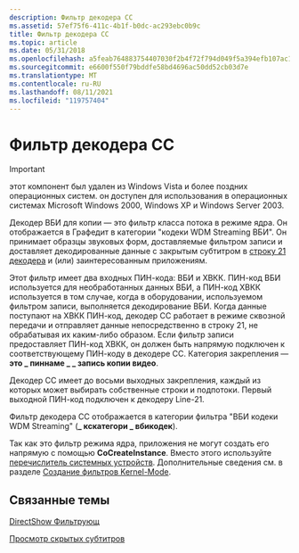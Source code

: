```yaml
---
description: Фильтр декодера CC
ms.assetid: 57ef75f6-411c-4b1f-b0dc-ac293ebc0b9c
title: Фильтр декодера CC
ms.topic: article
ms.date: 05/31/2018
ms.openlocfilehash: a5feab764883754407030f2b4f72f794d049f5a394efb107ac149b10125da8d2
ms.sourcegitcommit: e6600f550f79bddfe58bd4696ac50dd52cb03d7e
ms.translationtype: MT
ms.contentlocale: ru-RU
ms.lasthandoff: 08/11/2021
ms.locfileid: "119757404"
---
```

# <a name="cc-decoder-filter"></a>Фильтр декодера CC

> [!IMPORTANT]
> этот компонент был удален из Windows Vista и более поздних операционных систем. он доступен для использования в операционных системах Microsoft Windows 2000, Windows XP и Windows Server 2003.

 

Декодер ВБИ для копии — это фильтр класса потока в режиме ядра. Он отображается в Графедит в категории "кодеки WDM Streaming ВБИ". Он принимает образцы звуковых форм, доставляемые фильтром записи и доставляет декодированные данные с закрытым субтитром в [строку 21 декодера](line-21-decoder-filter.md) и (или) заинтересованным приложениям.

Этот фильтр имеет два входных ПИН-кода: ВБИ и ХВКК. ПИН-код ВБИ используется для необработанных данных ВБИ, а ПИН-код ХВКК используется в том случае, когда в оборудовании, используемом фильтром записи, выполняется декодирование ВБИ. Когда данные поступают на ХВКК ПИН-код, декодер CC работает в режиме сквозной передачи и отправляет данные непосредственно в строку 21, не обрабатывая их каким-либо образом. Если фильтр записи предоставляет ПИН-код ХВКК, он должен быть напрямую подключен к соответствующему ПИН-коду в декодере CC. Категория закрепления — **это \_ пиннаме \_ \_ запись копии видео**.

Декодер CC имеет до восьми выходных закрепления, каждый из которых может выбирать собственные строки и подпотоки. Первый выходной ПИН-код подключен к декодеру Line-21.

Фильтр декодера CC отображается в категории фильтра "ВБИ кодеки WDM Streaming" (**\_ кскатегори \_ вбикодек**).

Так как это фильтр режима ядра, приложения не могут создать его напрямую с помощью **CoCreateInstance**. Вместо этого используйте [перечислитель системных устройств](system-device-enumerator.md). Дополнительные сведения см. в разделе [Создание фильтров Kernel-Mode](creating-kernel-mode-filters.md).

## <a name="related-topics"></a>Связанные темы

<dl> <dt>

[DirectShow Фильтрующ](directshow-filters.md)
</dt> <dt>

[Просмотр скрытых субтитров](viewing-closed-captions.md)
</dt> </dl>

 

 



